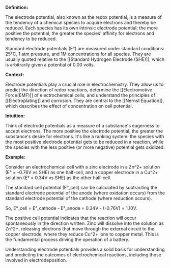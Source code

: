 
**Definition:**

The electrode potential, also known as the redox potential, is a measure of the tendency of a chemical species to acquire electrons and thereby be reduced. Each species has its own intrinsic electrode potential; the more positive the potential, the greater the species' affinity for electrons and tendency to be reduced.

Standard electrode potentials (E°) are measured under standard conditions: 25°C, 1 atm pressure, and 1M concentrations for all species. They are usually quoted relative to the [[Standard Hydrogen Electrode (SHE)]], which is arbitrarily given a potential of 0.00 volts.

**Context:**

Electrode potentials play a crucial role in electrochemistry. They allow us to predict the direction of redox reactions, determine the [[Electromotive Force(EMF)]] of electrochemical cells, and understand the principles of [[Electroplating]] and corrosion. They are central to the [[Nernst Equation]], which describes the effect of concentration on cell potential.

**Intuition:**

Think of electrode potentials as a measure of a substance's eagerness to accept electrons. The more positive the electrode potential, the greater the substance's desire for electrons. It's like a ranking system: the species with the most positive electrode potential gets to be reduced in a reaction, while the species with the less positive (or more negative) potential gets oxidized.

**Example:**

Consider an electrochemical cell with a zinc electrode in a Zn^2+ solution (E° = -0.76V vs SHE) as one half-cell, and a copper electrode in a Cu^2+ solution (E° = 0.34V vs SHE) as the other half-cell.

The standard cell potential (E°_cell) can be calculated by subtracting the standard electrode potential of the anode (where oxidation occurs) from the standard electrode potential of the cathode (where reduction occurs). 

So, E°_cell = E°_cathode - E°_anode = 0.34V - (-0.76V) = 1.10V.

The positive cell potential indicates that the reaction will occur spontaneously in the direction written. Zinc will dissolve into the solution as Zn^2+, releasing electrons that move through the external circuit to the copper electrode, where they reduce Cu^2+ ions to copper metal. This is the fundamental process driving the operation of a battery.

Understanding electrode potentials provides a solid basis for understanding and predicting the outcomes of electrochemical reactions, including those involved in electrodeposition.